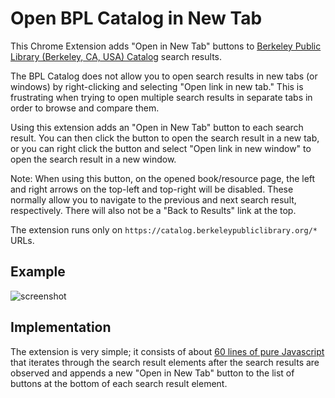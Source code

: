 # Open BPL Catalog in New Tab

This Chrome Extension adds "Open in New Tab" buttons to [Berkeley Public Library (Berkeley, CA, USA) Catalog](https://catalog.berkeleypubliclibrary.org) search results.

The BPL Catalog does not allow you to open search results in new tabs (or windows) by right-clicking and selecting "Open link in new tab." This is frustrating when trying to open multiple search results in separate tabs in order to browse and compare them. 

Using this extension adds an "Open in New Tab" button to each search result. You can then click the button to open the search result in a new tab, or you can right click the button and select "Open link in new window" to open the search result in a new window.

Note: When using this button, on the opened book/resource page, the left and right arrows on the top-left and top-right will be disabled. These normally allow you to navigate to the previous and next search result, respectively. There will also not be a "Back to Results" link at the top.

The extension runs only on `https://catalog.berkeleypubliclibrary.org/*` URLs.

## Example

![screenshot](https://github.com/rly/open-bpl-new-tab/assets/310197/a0b213c2-cce9-43bf-8a8d-3c4c09e723af)

## Implementation

The extension is very simple; it consists of about [60 lines of pure Javascript](https://github.com/rly/open-bpl-new-tab/blob/main/scripts/content.js) that iterates through the search result elements after the search results are observed and appends a new "Open in New Tab" button to the list of buttons at the bottom of each search result element.
